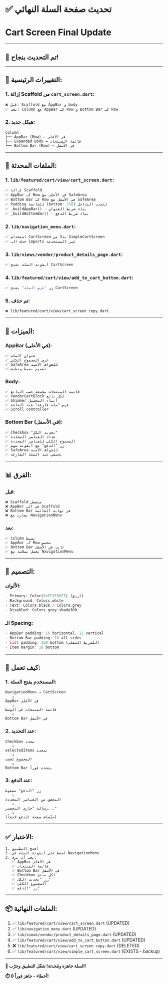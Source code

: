 # ✅ تحديث صفحة السلة النهائي
# Cart Screen Final Update

---

## 🎉 تم التحديث بنجاح!

---

## 📝 التغييرات الرئيسية:

### 1. **إزالة Scaffold من `cart_screen.dart`**:
```dart
❌ قبل: Scaffold مع AppBar و body
✅ بعد: Column مع AppBar كـ Row و Bottom Bar كـ Row
```

### 2. **هيكل جديد**:
```
Column
├── AppBar (Row) ← في الأعلى
├── Expanded Body ← قائمة المنتجات
└── Bottom Bar (Row) ← في الأسفل
```

---

## 🔧 الملفات المحدثة:

### 1. `lib/featured/cart/view/cart_screen.dart`:
```dart
✅ إزالة Scaffold
✅ AppBar كـ Row في الأعلى مع SafeArea
✅ Bottom Bar كـ Row في الأسفل مع SafeArea
✅ Padding للقائمة (bottom: 150) لتجنب التداخل
✅ _buildAppBar() - بناء شريط العنوان
✅ _buildBottomBar() - بناء شريط الدفع
```

### 2. `lib/navigation_menu.dart`:
```dart
✅ استخدام CartScreen بدلاً من SimpleCartScreen
✅ حذف الـ imports غير المستخدمة
```

### 3. `lib/views/vendor/product_details_page.dart`:
```dart
✅ أيقونة السلة تفتح CartScreen
```

### 4. `lib/featured/cart/view/add_to_cart_button.dart`:
```dart
✅ زر "عرض السلة" يفتح CartScreen
```

### 5. تم حذف:
```
❌ lib/featured/cart/view/cart_screen copy.dart
```

---

## 🎯 الميزات:

### AppBar (في الأعلى):
```
✅ عنوان السلة
✅ عرض المجموع الكلي
✅ SafeArea للحواف الآمنة
✅ تصميم بسيط ونظيف
```

### Body:
```
✅ قائمة المنتجات مجمعة حسب البائع
✅ VendorCartBlock لكل بائع
✅ Shimmer أثناء التحميل
✅ عرض "سلة فارغة" عند الحاجة
✅ Scroll controller
```

### Bottom Bar (في الأسفل):
```
✅ Checkbox "تحديد الكل"
✅ عداد العناصر المحددة
✅ المجموع الكلي للعناصر المحددة
✅ زر "الدفع" مع أيقونة سهم
✅ SafeArea للحواف الآمنة
✅ يختفي عند السلة الفارغة
```

---

## 📊 الفرق:

### قبل:
```
❌ Scaffold منفصل
❌ AppBar في الـ Scaffold
❌ Bottom Bar في نهاية القائمة
❌ تضارب مع NavigationMenu
```

### بعد:
```
✅ Column بسيط
✅ AppBar كـ Row مخصص
✅ Bottom Bar ثابت في الأسفل
✅ يعمل بسلاسة مع NavigationMenu
```

---

## 🎨 التصميم:

### الألوان:
```dart
- Primary: Color(0xFF1E88E5) (أزرق)
- Background: Colors.white
- Text: Colors.black / Colors.grey
- Disabled: Colors.grey.shade300
```

### الـ Spacing:
```dart
- AppBar padding: 16 horizontal, 12 vertical
- Bottom Bar padding: 16 all sides
- List padding: 150 bottom (للشريط السفلي)
- Item margin: 16 bottom
```

---

## 🚀 كيف تعمل:

### 1. المستخدم يفتح السلة:
```
NavigationMenu → CartScreen
   ↓
AppBar في الأعلى
   ↓
قائمة المنتجات في الوسط
   ↓
Bottom Bar في الأسفل
```

### 2. عند التحديد:
```
Checkbox محدد
   ↓
selectedItems تتحدث
   ↓
المجموع يُحسب
   ↓
Bottom Bar يتحدث فوراً
```

### 3. عند الدفع:
```
زر "الدفع" مضغوط
   ↓
التحقق من العناصر المحددة
   ↓
رسالة "جاري التحضير..."
   ↓
(ستُضاف صفحة الدفع لاحقاً)
```

---

## ✅ الاختبار:

```
1. افتح التطبيق
2. اضغط على أيقونة السلة في NavigationMenu
3. يجب أن ترى:
   ✅ AppBar في الأعلى
   ✅ قائمة المنتجات
   ✅ Bottom Bar في الأسفل
   ✅ Checkbox لكل منتج
   ✅ زر "تحديد الكل"
   ✅ المجموع الكلي
   ✅ زر "الدفع"
```

---

## 📦 الملفات النهائية:

1. ✅ `lib/featured/cart/view/cart_screen.dart` (UPDATED)
2. ✅ `lib/navigation_menu.dart` (UPDATED)
3. ✅ `lib/views/vendor/product_details_page.dart` (UPDATED)
4. ✅ `lib/featured/cart/view/add_to_cart_button.dart` (UPDATED)
5. ❌ `lib/featured/cart/view/cart_screen copy.dart` (DELETED)
6. ✅ `lib/featured/cart/view/simple_cart_screen.dart` (EXISTS - backup)

---

**🎊 السلة جاهزة ومُحدثة! شغّل التطبيق وجرّب!**

**⏱️ 0 أخطاء - جاهز فوراً!**


